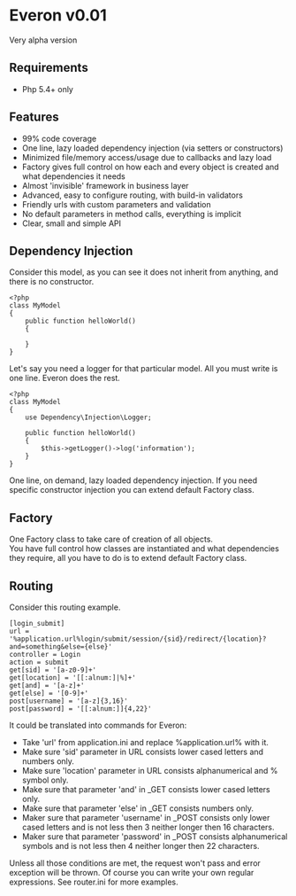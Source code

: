 # Everon v0.01
Very alpha version

## Requirements
* Php 5.4+ only

## Features
* 99% code coverage
* One line, lazy loaded dependency injection (via setters or constructors)
* Minimized file/memory access/usage due to callbacks and lazy load
* Factory gives full control on how each and every object is created and what dependencies it needs
* Almost 'invisible' framework in business layer
* Advanced, easy to configure routing, with build-in validators  
* Friendly urls with custom parameters and validation
* No default parameters in method calls, everything is implicit
* Clear, small and simple API

## Dependency Injection
Consider this model, as you can see it does not inherit from anything, and there is no constructor.

    <?php
    class MyModel
    {
        public function helloWorld()
        {

        }    
    }
    
Let's say you need a logger for that particular model. All you must write is one line. Everon does the rest.

    <?php
    class MyModel
    {
        use Dependency\Injection\Logger;
            
        public function helloWorld()
        {
            $this->getLogger()->log('information');
        }
    }

One line, on demand, lazy loaded dependency injection.
If you need specific constructor injection you can extend default Factory class. 
 
## Factory
One Factory class to take care of creation of all objects.   
You have full control how classes are instantiated and what dependencies they require,
all you have to do is to extend default Factory class.


## Routing
Consider this routing example.

    [login_submit]
    url = '%application.url%login/submit/session/{sid}/redirect/{location}?and=something&else={else}'
    controller = Login
    action = submit
    get[sid] = '[a-z0-9]+'
    get[location] = '[[:alnum:]|%]+'
    get[and] = '[a-z]+'
    get[else] = '[0-9]+'
    post[username] = '[a-z]{3,16}'
    post[password] = '[[:alnum:]]{4,22}'
    
It could be translated into commands for Everon:
* Take 'url' from application.ini and replace %application.url% with it.
* Make sure 'sid' parameter in URL consists lower cased letters and numbers only.
* Make sure 'location' parameter in URL consists alphanumerical and % symbol only.
* Make sure that parameter 'and' in _GET consists lower cased letters only.
* Make sure that parameter 'else' in _GET consists numbers only.
* Maker sure that parameter 'username' in _POST consists only lower cased letters and is not less then 3 neither longer 
  then 16 characters.
* Maker sure that parameter 'password' in _POST consists alphanumerical symbols and is not less then 4 neither longer
  then 22 characters.

Unless all those conditions are met, the request won't pass and error exception will be thrown.
Of course you can write your own regular expressions. See router.ini for more examples.


